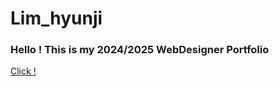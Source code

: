 # Lim_hyunji
<h3> Hello ! This is my 2024/2025 WebDesigner Portfolio </h3>
<a href="https://limhyunji1.github.io/2024-2025_Portfolio/">Click !</a>
